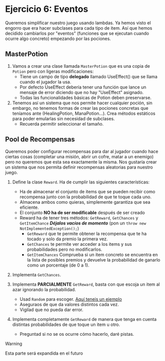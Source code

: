 # Ejercicio 6: Eventos

Queremos simplificar nuestro juego usando lambdas. Ya hemos visto el engorro que era hacer subclases para cada tipo de item. Así que hemos decidido cambiarlos por "eventos" (funciones que se ejecutan cuando ocurre algo concreto) empezando por las pociones.

## MasterPotion

1. Vamos a crear una clase llamada `MasterPotion` que es una copia de `Potion` pero con ligeras modificaciones:
   - Tiene un campo de tipo **delegado** llamado UseEffect() que se llama cuando el jugador la usa.
   - Por defecto UseEffect debería tener una función que lance un mensaje de error diciendo que no hay "UseEffect" asignado.
   - Todas las funcionalidades básicas de Potion deben preservarse.
2. Tenemos así un sistema que nos permite hacer cualquier poción, sin embargo, no tenemos formas de crear las pociones concretas que teníamos ante (HealingPotion, ManaPotion...). Crea métodos estáticos para poder emularlas sin necesidad de subclases.
   - Recuerda permitir seleccionar el tamaño.


## Pool de Recompensas

Queremos poder configurar recompensas para dar al jugador cuando hace ciertas cosas (completar una misión, abrir un cofre, matar a un enemigo) pero no queremos que esta sea exactamente la misma. Nos gustaría crear un sistema que nos permita definir recompensas aleatorias para nuestro juego.

1. Define la clase `Reward`. Ha de cumplir las siguientes características:
   - Ha de almacenar el conjunto de items que se pueden recibir como recompensa junto con la probabilidad de que te toque cada uno.
   - Almacena ambos como quieras, simplemente garantiza que sea eficiente.
   - El conjunto **NO ha de ser modificable** después de ser creado
   - Reward ha de tener tres métodos: `GetReward`, `GetChances` y `GetItemChance` ***Déjalos vacíos de momento*** (pon un `throw new NotImplementedException();`)
     - `GetReward` que te permite obtener la recompensa que te ha tocado y solo da premio la primera vez.
     - `GetChances` te permite ver acceder a los items y sus probabilidades pero no modificarlos. 
     - `GetItemChances` Comprueba si un item concreto se encuentra en la lista de posibles premios y devuelve la probabilidad de ganarlo como un porcentaje (de 0 a 1).

2. Implementa `GetChances`.

3. Implementa **PARCIALMENTE** `GetReward`, basta con que escoja un item al azar ignorando la probabilidad.
   - Usad `Random` para escoger. [Aquí teneis un ejemplo](https://daniccardenas.com/crear-numeros-aleatorios-con-c-sharp/)
   - Aseguraos de que da valores distintos cada vez.
   - Vigilad que no pueda dar error.

4. Implementa completamente `GetReward` de manera que tenga en cuenta distintas probabilidades de que toque un item u otro.
   - Preguntad si no se os ocurre cómo hacerlo, daré pistas.


> [!warning]
> Esta parte será expandida en el futuro

